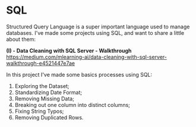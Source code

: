 # SQL
Structured Query Language is a super important language used to manage databases.
I've made some projects using SQL, and want to share a little about them:

**(I) - Data Cleaning with SQL Server - Walkthrough**  
https://medium.com/mlearning-ai/data-cleaning-with-sql-server-walkthrough-e4521447e7ae

In this project I've made some basics processes using SQL: 
1. Exploring the Dataset; 
2. Standardizing Date Format; 
3. Removing Missing Data; 
4. Breaking out one column into distinct columns; 
5. Fixing String Typos; 
6. Removing Duplicated Rows.


                  

                                                           
